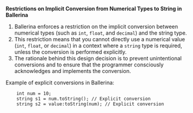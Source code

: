 **Restrictions on Implicit Conversion from Numerical Types to String in Ballerina**

1. Ballerina enforces a restriction on the implicit conversion between numerical types (such as `int`, `float`, and `decimal`) and the string type.
2. This restriction means that you cannot directly use a numerical value (`int`, `float`, or `decimal`) in a context where a `string` type is required, unless the conversion is performed explicitly.
3. The rationale behind this design decision is to prevent unintentional conversions and to ensure that the programmer consciously acknowledges and implements the conversion.

Example of explicit conversions in Ballerina:

```ballerina
    int num = 10;
    string s1 = num.toString(); // Explicit conversion
    string s2 = value:toString(num); // Explicit conversion
```